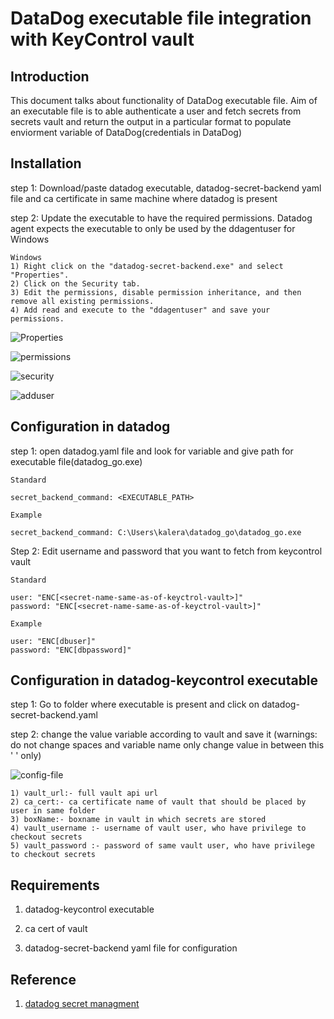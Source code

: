# DataDog executable file integration with KeyControl vault
## Introduction
 This document talks about functionality of DataDog executable file.
 Aim of an executable file is to able authenticate a user and fetch secrets from secrets vault 
 and return the output in a particular format to populate enviorment variable of DataDog(credentials in DataDog)


## Installation

step 1:  Download/paste datadog executable, datadog-secret-backend yaml file and ca certificate in same machine where datadog is present 

step 2: Update the executable to have the required permissions. Datadog agent expects the executable to only be used by the  ddagentuser for Windows


    Windows
    1) Right click on the "datadog-secret-backend.exe" and select "Properties".
    2) Click on the Security tab.
    3) Edit the permissions, disable permission inheritance, and then remove all existing permissions.
    4) Add read and execute to the "ddagentuser" and save your permissions.

![Properties](./img/properties.png)

![permissions](./img/permissions.png)

![security](./img/security.png)

![adduser](./img/adduser.png)

## Configuration in datadog

step 1: open datadog.yaml file and look for variable and give path for executable file(datadog_go.exe)

    Standard

    secret_backend_command: <EXECUTABLE_PATH> 

    Example

    secret_backend_command: C:\Users\kalera\datadog_go\datadog_go.exe 

Step 2: Edit username and password that you want to fetch from keycontrol vault

    Standard

    user: "ENC[<secret-name-same-as-of-keyctrol-vault>]"
    password: "ENC[<secret-name-same-as-of-keyctrol-vault>]"
    
    Example

    user: "ENC[dbuser]"
    password: "ENC[dbpassword]"

## Configuration in datadog-keycontrol executable

step 1: Go to folder where executable is present and click on datadog-secret-backend.yaml

step 2: change the value variable according to vault and save it (warnings: do not change spaces and variable name only change value in between this ' ' only) 


![config-file](./img/configfile.png)

    1) vault_url:- full vault api url
    2) ca_cert:- ca certificate name of vault that should be placed by user in same folder
    3) boxName:- boxname in vault in which secrets are stored 
    4) vault_username :- username of vault user, who have privilege to checkout secrets
    5) vault_password :- password of same vault user, who have privilege to checkout secrets

## Requirements

1) datadog-keycontrol executable 

2) ca cert of vault

3) datadog-secret-backend yaml file for configuration 

## Reference

1) [datadog secret managment](https://docs.datadoghq.com/agent/guide/secrets-management/?tab=linux)
